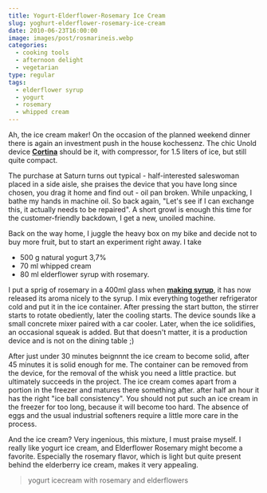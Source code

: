 ```yaml
---
title: Yogurt-Elderflower-Rosemary Ice Cream
slug: yoghurt-elderflower-rosemary-ice-cream
date: 2010-06-23T16:00:00
image: images/post/rosmarineis.webp
categories: 
  - cooking tools
  - afternoon delight
  - vegetarian
type: regular
tags: 
  - elderflower syrup
  - yogurt
  - rosemary
  - whipped cream
---
```


Ah, the ice cream maker! On the occasion of the planned weekend dinner there is again an investment push in the house kochessenz. The chic Unold device **[Cortina](https://unold.de/products/eismaschine-cortina)** should be it, with compressor, for 1.5 liters of ice, but still quite compact.

The purchase at Saturn turns out typical - half-interested saleswoman placed in a side aisle, she praises the device that you have long since chosen, you drag it home and find out - oil pan broken. While unpacking, I bathe my hands in machine oil. So back again, "Let's see if I can exchange this, it actually needs to be repaired". A short growl is enough this time for the customer-friendly backdown, I get a new, unoiled machine.

Back on the way home, I juggle the heavy box on my bike and decide not to buy more fruit, but to start an experiment right away. I take

* 500 g natural yogurt 3,7% 
* 70 ml whipped cream 
* 80 ml elderflower syrup with rosemary.

I put a sprig of rosemary in a 400ml glass when **[making syrup](../holunderblueten-sirup)**, it has now released its aroma nicely to the syrup. I mix everything together refrigerator cold and put it in the ice container. After pressing the start button, the stirrer starts to rotate obediently, later the cooling starts. The device sounds like a small concrete mixer paired with a car cooler. Later, when the ice solidifies, an occasional squeak is added. But that doesn't matter, it is a production device and is not on the dining table ;)

After just under 30 minutes beignnnt the ice cream to become solid, after 45 minutes it is solid enough for me. The container can be removed from the device, for the removal of the whisk you need a little practice. but ultimately succeeds in the project. The ice cream comes apart from a portion in the freezer and matures there something after. after half an hour it has the right "ice ball consistency". You should not put such an ice cream in the freezer for too long, because it will become too hard. The absence of eggs and the usual industrial softeners require a little more care in the process.

And the ice cream? Very ingenious, this mixture, I must praise myself. I really like yogurt ice cream, and Elderflower Rosemary might become a favorite. Especially the rosemary flavor, which is light but quite present behind the elderberry ice cream, makes it very appealing.

> yogurt icecream with rosemary and elderflowers

